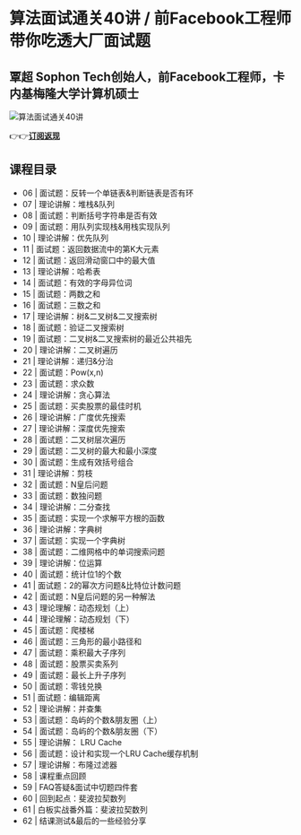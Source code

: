 算法面试通关40讲 / 前Facebook工程师带你吃透大厂面试题
=================================

覃超 **Sophon Tech创始人，前Facebook工程师，卡内基梅隆大学计算机硕士**
-----------------------------------------------

![算法面试通关40讲](https://www.geekgay.com/storage/geek/geek_3d258f4927efcf7639383f9ae49eac6e.jpg)  
  
👉👉[**订阅返现**](https://time.geekbang.org/course/intro/100019701?code=1hxgi0VefXzWk4z1PcU5FdFX037EsENzTWIqas8smOY%3D "算法面试通关40讲")  
  
课程目录
----

  
  
- 06 | 面试题：反转一个单链表&amp;判断链表是否有环
- 07 | 理论讲解：堆栈&amp;队列
- 08 | 面试题：判断括号字符串是否有效
- 09 | 面试题：用队列实现栈&amp;用栈实现队列
- 10 | 理论讲解：优先队列
- 11 | 面试题：返回数据流中的第K大元素
- 12 | 面试题：返回滑动窗口中的最大值
- 13 | 理论讲解：哈希表
- 14 | 面试题：有效的字母异位词
- 15 | 面试题：两数之和
- 16 | 面试题：三数之和
- 17 | 理论讲解：树&amp;二叉树&amp;二叉搜索树
- 18 | 面试题：验证二叉搜索树
- 19 | 面试题：二叉树&amp;二叉搜索树的最近公共祖先
- 20 | 理论讲解：二叉树遍历
- 21 | 理论讲解：递归&amp;分治
- 22 | 面试题：Pow(x,n)
- 23 | 面试题：求众数
- 24 | 理论讲解：贪心算法
- 25 | 面试题：买卖股票的最佳时机
- 26 | 理论讲解：广度优先搜索
- 27 | 理论讲解：深度优先搜索
- 28 | 面试题：二叉树层次遍历
- 29 | 面试题：二叉树的最大和最小深度
- 30 | 面试题：生成有效括号组合
- 31 | 理论讲解：剪枝
- 32 | 面试题：N皇后问题
- 33 | 面试题：数独问题
- 34 | 理论讲解：二分查找
- 35 | 面试题：实现一个求解平方根的函数
- 36 | 理论讲解：字典树
- 37 | 面试题：实现一个字典树
- 38 | 面试题：二维网格中的单词搜索问题
- 39 | 理论讲解：位运算
- 40 | 面试题：统计位1的个数
- 41 | 面试题：2的幂次方问题&amp;比特位计数问题
- 42 | 面试题：N皇后问题的另一种解法
- 43 | 理论理解：动态规划（上）
- 44 | 理论理解：动态规划（下）
- 45 | 面试题：爬楼梯
- 46 | 面试题：三角形的最小路径和
- 47 | 面试题：乘积最大子序列
- 48 | 面试题：股票买卖系列
- 49 | 面试题：最长上升子序列
- 50 | 面试题：零钱兑换
- 51 | 面试题：编辑距离
- 52 | 理论讲解：并查集
- 53 | 面试题：岛屿的个数&amp;朋友圈（上）
- 54 | 面试题：岛屿的个数&amp;朋友圈（下）
- 55 | 理论讲解： LRU Cache
- 56 | 面试题：设计和实现一个LRU Cache缓存机制
- 57 | 理论讲解：布隆过滤器
- 58 | 课程重点回顾
- 59 | FAQ答疑&amp;面试中切题四件套
- 60 | 回到起点：斐波拉契数列
- 61 | 白板实战番外篇：斐波拉契数列
- 62 | 结课测试&amp;最后的一些经验分享